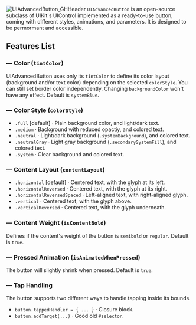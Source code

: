 ![UIAdvancedButton_GHHeader](https://user-images.githubusercontent.com/16100672/118541794-697e0580-b752-11eb-9c47-76b88c5e8d81.png)
`UIAdvancedButton` is an open-source subclass of UIKit's UIControl implemented as a ready-to-use button, coming with different styles, animations, and parameters. It is designed to be permormant and accessible.

## Features List
### — Color (`tintColor`)
UIAdvancedButton uses only its `tintColor` to define its color layout (background and/or text color) depending on the selected `colorStyle`. You can still set border color independently. Changing `backgroundColor` won't have any effect. Default is `systemBlue`.
### — Color Style (`colorStyle`)
- `.full` \[default] · Plain background color, and light/dark text.
- `.medium` · Background with reduced opactiy, and colored text.
- `.neutral` · Light/dark background (`.systemBackground`), and colored text.
- `.neutralGray` · Light gray background (`.secondarySystemFill`), and colored text.
- `.system` · Clear background and colored text.
### — Content Layout (`contentLayout`)
- `.horizontal` \[default] · Centered text, with the glyph at its left.
- `.horizontalReversed` · Centered text, with the glyph at its right.
- `.horizontalReversedSpaced` · Left-aligned text, with right-aligned glyph.
- `.vertical` · Centered text, with the glyph above.
- `.verticalReversed` · Centered text, with the glyph underneath.
### — Content Weight (`isContentBold`)
Defines if the content's weight of the button is `semibold` or `regular`. Default is `true`.
### — Pressed Animation (`isAnimatedWhenPressed`)
The button will slightly shrink when pressed. Default is `true`.
### — Tap Handling 
The button supports two different ways to handle tapping inside its bounds.
- `button.tappedHandler = { ... }` · Closure block.
- `button.addTarget(...)` · Good old `#selector`.
